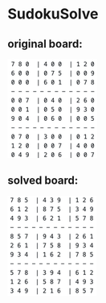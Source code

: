 # SudokuSolve
## original board:
![alt text](https://github.com/justinksw/SudokuSolve/blob/main/original.png)

## solved board:
![alt text](https://github.com/justinksw/SudokuSolve/blob/main/solved.png)

